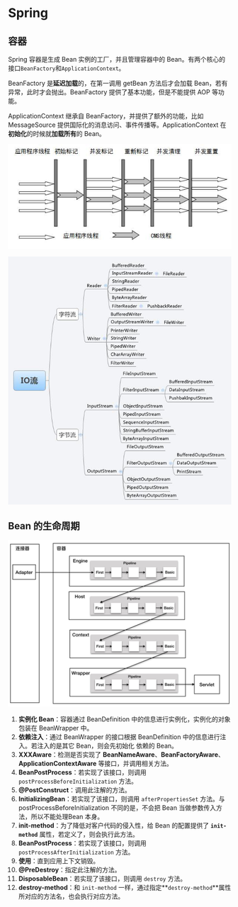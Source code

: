 # Spring

## 容器

Spring 容器是生成 Bean 实例的工厂，并且管理容器中的 Bean。有两个核心的接口`BeanFactory`和`ApplicationContext`。

BeanFactory 是**延迟加载**的，在第一调用 getBean 方法后才会加载 Bean，若有异常，此时才会抛出。BeanFactory 提供了基本功能，但是不能提供 AOP 等功能。

ApplicationContext 继承自 BeanFactory，并提供了额外的功能，比如 MessageSource 提供国际化的消息访问、事件传播等。ApplicationContext 在**初始化**的时候就**加载所有**的 Bean。

![](../.gitbook/assets/image%20%28194%29.png)

![](../.gitbook/assets/image%20%28209%29.png)

## Bean 的生命周期

![](../.gitbook/assets/image%20%28122%29.png)

1. **实例化 Bean**：容器通过 BeanDefinition 中的信息进行实例化，实例化的对象包装在 BeanWrapper 中。
2. **依赖注入**：通过 BeanWrapper 的接口根据 BeanDefinition 中的信息进行注入。若注入的是其它 Bean，则会先初始化 依赖的 Bean。
3. **XXXAware**：检测是否实现了 **BeanNameAware**、**BeanFactoryAware**、**ApplicationContextAware** 等接口，并调用相关方法。
4. **BeanPostProcess**：若实现了该接口，则调用 `postProcessBeforeInitialization` 方法。
5. **@PostConstruct**：调用此注解的方法。
6. **InitializingBean**：若实现了该接口，则调用 `afterPropertiesSet` 方法。与postProcessBeforeInitialization 不同的是，不会把 Bean 当做参数传入方法，所以不能处理Bean 本身。
7. **init-method**：为了降低对客户代码的侵入性，给 Bean 的配置提供了 **`init-method`** 属性，若定义了，则会执行此方法。
8. **BeanPostProcess**：若实现了该接口，则调用 `postProcessAfterInitialization` 方法。
9. **使用**：直到应用上下文销毁。
10. **@PreDestroy**：指定此注解的方法。
11. **DisposableBean**：若实现了该接口，则调用 `destroy` 方法。
12. **destroy-method**：和 `init-method` 一样，通过指定**`destroy-method`**属性所对应的方法名，也会执行对应方法。

